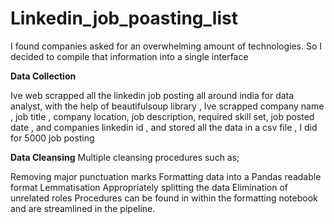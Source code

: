 # Linkedin_job_poasting_list
I found companies asked for an overwhelming amount of technologies. So I decided to compile that information into a single interface 

**Data Collection**

Ive web scrapped all the linkedin job posting all around india for data analyst, with the help of beautifulsoup library , Ive scrapped company name , job title , company location, job description, required skill set, job posted date , and companies linkedin id , and stored all the data in a csv file , I did for 5000 job posting 

**Data Cleansing**
Multiple cleansing procedures such as;

Removing major punctuation marks
Formatting data into a Pandas readable format
Lemmatisation
Appropriately splitting the data
Elimination of unrelated roles
Procedures can be found in within the formatting notebook and are streamlined in the pipeline.
